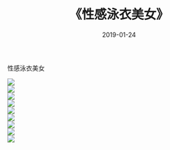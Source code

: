 ﻿---
layout: post
title:  《性感泳衣美女》
date:   2019-01-24
img: http://pic.660000.xyz/1:/性感/2019/性感泳衣美女/000.jpg
categories: [美女, 清纯, 唯美]
---

性感泳衣美女

  ![](http://pic.660000.xyz/1:/性感/2019/性感泳衣美女/001.jpg) <br> ![](http://pic.660000.xyz/1:/性感/2019/性感泳衣美女/002.jpg) <br> ![](http://pic.660000.xyz/1:/性感/2019/性感泳衣美女/003.jpg) <br> ![](http://pic.660000.xyz/1:/性感/2019/性感泳衣美女/004.jpg) <br> ![](http://pic.660000.xyz/1:/性感/2019/性感泳衣美女/005.jpg) <br> ![](http://pic.660000.xyz/1:/性感/2019/性感泳衣美女/006.jpg) <br> ![](http://pic.660000.xyz/1:/性感/2019/性感泳衣美女/007.jpg) <br> ![](http://pic.660000.xyz/1:/性感/2019/性感泳衣美女/008.jpg) <br> ![](http://pic.660000.xyz/1:/性感/2019/性感泳衣美女/009.jpg) <br>